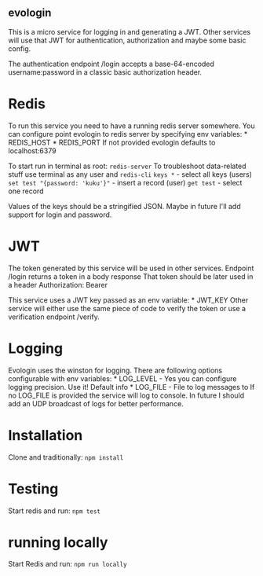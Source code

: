 ## evologin
This is a micro service for logging in and generating a JWT. 
Other services will use that JWT for authentication, authorization and maybe some basic config.

The authentication endpoint /login accepts a base-64-encoded username:password in a classic basic authorization header.

# Redis
To run this service you need to have a running redis server somewhere.
You can configure point evologin to redis server by specifying env variables:
    * REDIS_HOST
    * REDIS_PORT
If not provided evologin defaults to localhost:6379

To start run in terminal as root: `redis-server`
To troubleshoot data-related stuff use terminal as any user and `redis-cli`
    `keys *`                         - select all keys (users)
    `set test "{password: 'kuku'}"`  - insert a record (user)
    `get test`                      - select one record       

Values of the keys should be a stringified JSON.
Maybe in future I'll add support for login and password.

# JWT
The token generated by this service will be used in other services.
Endpoint /login returns a token in a body response
That token should be later used in a header Authorization: Bearer <token>

This service uses a JWT key passed as an env variable:
    * JWT_KEY
Other service will either use the same piece of code to verify the token or use a verification endpoint /verify.

# Logging
Evologin uses the winston for logging.
There are following options configurable with env variables:
    * LOG_LEVEL         - Yes you can configure logging precision. Use it! Default info
    * LOG_FILE          - File to log messages to
If no LOG_FILE is provided the service will log to console.
In future I should add an UDP broadcast of logs for better performance.

# Installation
Clone and traditionally:
    ```npm install```

# Testing
Start redis and run:
    ```npm test```

# running locally
Start Redis and run:
    ```npm run locally```
